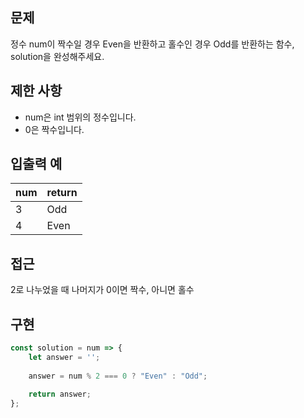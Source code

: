 ## 문제

정수 num이 짝수일 경우 Even을 반환하고 홀수인 경우 Odd를 반환하는 함수, solution을 완성해주세요.

## 제한 사항

- num은 int 범위의 정수입니다.
- 0은 짝수입니다.

## 입출력 예

| num | return |
| --- | ------ |
| 3   | Odd    |
| 4   | Even   |

## 접근

2로 나누었을 때 나머지가 0이면 짝수, 아니면 홀수

## 구현

```js
const solution = num => {
    let answer = '';
    
    answer = num % 2 === 0 ? "Even" : "Odd";
    
    return answer;
};
```